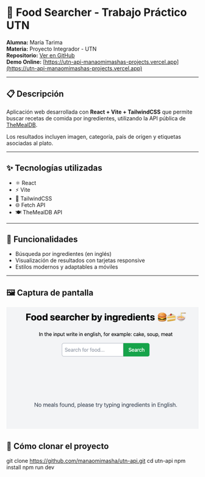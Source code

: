 # 🍔 Food Searcher - Trabajo Práctico UTN

**Alumna:** María Tarima  
**Materia:** Proyecto Integrador - UTN  
**Repositorio:** [Ver en GitHub](https://github.com/manaomimasha/utn-api)  
**Demo Online:** [https://utn-api-manaomimashas-projects.vercel.app](https://utn-api-manaomimashas-projects.vercel.app)

---

## 📋 Descripción

Aplicación web desarrollada con **React + Vite + TailwindCSS** que permite buscar recetas de comida por ingredientes, utilizando la API pública de [TheMealDB](https://www.themealdb.com/).

Los resultados incluyen imagen, categoría, país de origen y etiquetas asociadas al plato.

---

## ✨ Tecnologías utilizadas

- ⚛️ React
- ⚡ Vite
- 🎨 TailwindCSS
- 🌐 Fetch API
- 🍽️ TheMealDB API

---

## 🧪 Funcionalidades

- Búsqueda por ingredientes (en inglés)
- Visualización de resultados con tarjetas responsive
- Estilos modernos y adaptables a móviles

---

## 🖼️ Captura de pantalla

![alt text](image.png)


## 📁 Cómo clonar el proyecto
git clone https://github.com/manaomimasha/utn-api.git
cd utn-api
npm install
npm run dev
